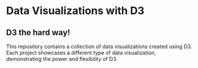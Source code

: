 # Data Visualizations with D3

## D3 the hard way!

This repository contains a collection of data visualizations created using D3. Each project showcases a different type of data visualization, demonstrating the power and flexibility of D3.

<!-- 
## Table of Contents

- [Installation](#installation)
- [Usage](#usage)
- [Contributing](#contributing)
- [License](#license)

## Installation

To run these projects locally, you'll need to have [Node.js](https://nodejs.org) installed. Clone this repository to your local machine and navigate to the project directory in your terminal. Then, run the following command to install the required dependencies:

```bash
npm install
```

## Usage

To view a project, navigate to the project directory in your terminal and run the following command:

```bash
npm start
```

This will start a local development server and open the project in your default web browser.

## Contributing

If you'd like to contribute to this project, please fork the repository and submit a pull request. I'd love to see what you come up with!

-->
